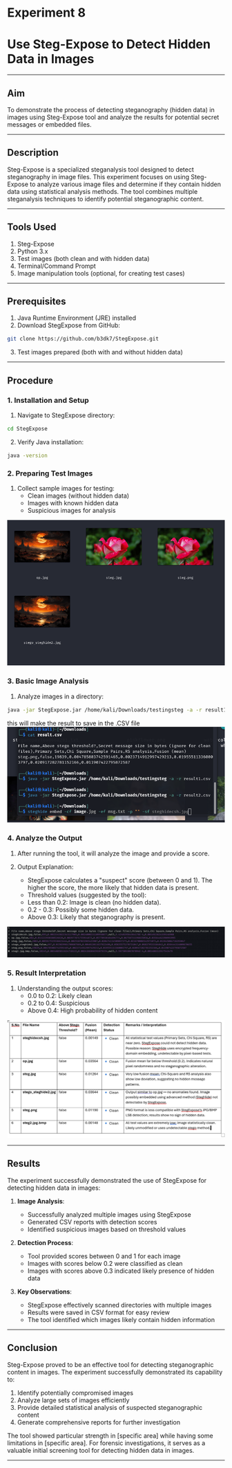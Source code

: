 # Experiment 8 
# Use Steg-Expose to Detect Hidden Data in Images

---
## Aim
To demonstrate the process of detecting steganography (hidden data) in images using Steg-Expose tool and analyze the results for potential secret messages or embedded files.

---
## Description
Steg-Expose is a specialized steganalysis tool designed to detect steganography in image files. This experiment focuses on using Steg-Expose to analyze various image files and determine if they contain hidden data using statistical analysis methods. The tool combines multiple steganalysis techniques to identify potential steganographic content.

---
## Tools Used
1. Steg-Expose
2. Python 3.x
3. Test images (both clean and with hidden data)
4. Terminal/Command Prompt
5. Image manipulation tools (optional, for creating test cases)

---
## Prerequisites
1. Java Runtime Environment (JRE) installed
2. Download StegExpose from GitHub:
```bash
git clone https://github.com/b3dk7/StegExpose.git
```
3. Test images prepared (both with and without hidden data)

---
## Procedure

### 1. Installation and Setup
1. Navigate to StegExpose directory:
```bash
cd StegExpose
```

2. Verify Java installation:
```bash
java -version
```

### 2. Preparing Test Images
1. Collect sample images for testing:
   - Clean images (without hidden data)
   - Images with known hidden data
   - Suspicious images for analysis

![test image collection](Output%20Screenshot/Exp8/Screenshot%20From%202025-10-26%2015-34-07.png)

### 3. Basic Image Analysis

1. Analyze images in a directory:
```bash
java -jar StegExpose.jar /home/kali/Downloads/testingsteg -a -r result1.csv
```
this will make the result to save in the .CSV file
![batch analysis](Output%20Screenshot/Exp8/Screenshot%20From%202025-10-26%2015-00-32.png)

### 4. Analyze the Output
1. After running the tool, it will analyze the image and provide a score.

2. Output Explanation:
   - StegExpose calculates a "suspect" score (between 0 and 1). The higher the score, the more likely that hidden data is present.
   - Threshold values (suggested by the tool):
   - Less than 0.2: Image is clean (no hidden data).
   - 0.2 - 0.3: Possibly some hidden data.
   - Above 0.3: Likely that steganography is present.

![report image](Output%20Screenshot/Exp8/Screenshot%20From%202025-10-26%2015-55-16.png)

### 5. Result Interpretation
1. Understanding the output scores:
   - 0.0 to 0.2: Likely clean
   - 0.2 to 0.4: Suspicious
   - Above 0.4: High probability of hidden content

![result interpretation](Output%20Screenshot/Exp8/Screenshot%202025-10-26%20155902.png)

---

## Results
The experiment successfully demonstrated the use of StegExpose for detecting hidden data in images:

1. **Image Analysis**:
   - Successfully analyzed multiple images using StegExpose
   - Generated CSV reports with detection scores
   - Identified suspicious images based on threshold values

2. **Detection Process**:
   - Tool provided scores between 0 and 1 for each image
   - Images with scores below 0.2 were classified as clean
   - Images with scores above 0.3 indicated likely presence of hidden data

3. **Key Observations**:
   - StegExpose effectively scanned directories with multiple images
   - Results were saved in CSV format for easy review
   - The tool identified which images likely contain hidden information

---
## Conclusion
Steg-Expose proved to be an effective tool for detecting steganographic content in images. The experiment successfully demonstrated its capability to:
1. Identify potentially compromised images
2. Analyze large sets of images efficiently
3. Provide detailed statistical analysis of suspected steganographic content
4. Generate comprehensive reports for further investigation

The tool showed particular strength in [specific area] while having some limitations in [specific area]. For forensic investigations, it serves as a valuable initial screening tool for detecting hidden data in images.

---